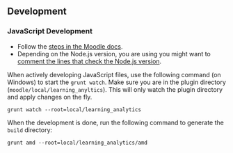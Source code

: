 
## Development

### JavaScript Development

- Follow the [steps in the Moodle docs](https://docs.moodle.org/dev/Javascript_Modules#How_do_I_write_a_Javascript_module_in_Moodle.3F).
- Depending on the Node.js version, you are using you might want to [comment the lines that check the Node.js version](https://github.com/moodle/moodle/blob/800563e415f64d1cb36bbf9294dc94fdcd6feb84/Gruntfile.js#L41-L45).

When actively developing JavaScript files, use the following command (on Windows) to start the `grunt watch`. Make sure you are in the plugin directory (`moodle/local/learning_anyltics`). This will only watch the plugin directory and apply changes on the fly.

```
grunt watch --root=local/learning_analytics
```

When the development is done, run the following command to generate the `build` directory:

```
grunt amd --root=local/learning_analytics/amd
```
